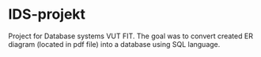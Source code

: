 # IDS-projekt
Project for Database systems VUT FIT. The goal was to convert created ER diagram (located in pdf file) into a database using SQL language.
